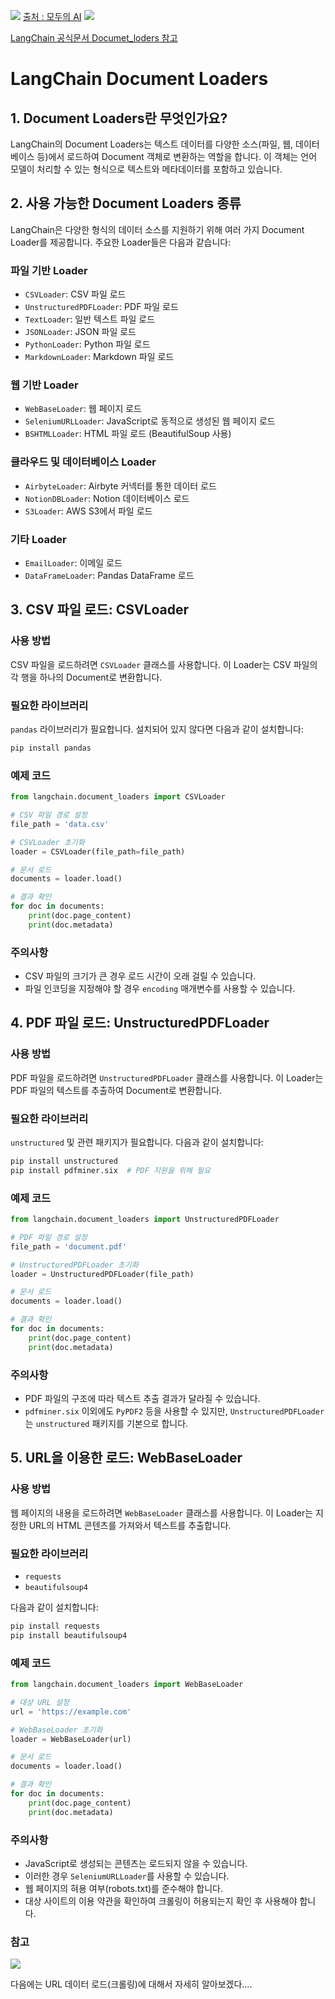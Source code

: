 ![](https://velog.velcdn.com/images/gyu_p/post/71df3e8f-d4b2-48a5-9875-8f7811b0cd4e/image.png)
[출처 : 모두의 AI](https://www.youtube.com/watch?v=tIU2tw3PMUE&list=PLQIgLu3Wf-q_Ne8vv-ZXuJ4mztHJaQb_v&index=5)
![](https://velog.velcdn.com/images/gyu_p/post/509a6f78-4174-4c80-9de3-f22038ec72cb/image.png)

[LangChain 공식문서 Documet_loders 참고](https://python.langchain.com/api_reference/community/document_loaders.html)
# LangChain Document Loaders

## 1. Document Loaders란 무엇인가요?
LangChain의 Document Loaders는 텍스트 데이터를 다양한 소스(파일, 웹, 데이터베이스 등)에서 로드하여 Document 객체로 변환하는 역할을 합니다. 이 객체는 언어 모델이 처리할 수 있는 형식으로 텍스트와 메타데이터를 포함하고 있습니다.

## 2. 사용 가능한 Document Loaders 종류
LangChain은 다양한 형식의 데이터 소스를 지원하기 위해 여러 가지 Document Loader를 제공합니다. 주요한 Loader들은 다음과 같습니다:

### 파일 기반 Loader
- `CSVLoader`: CSV 파일 로드
- `UnstructuredPDFLoader`: PDF 파일 로드
- `TextLoader`: 일반 텍스트 파일 로드
- `JSONLoader`: JSON 파일 로드
- `PythonLoader`: Python 파일 로드
- `MarkdownLoader`: Markdown 파일 로드

### 웹 기반 Loader
- `WebBaseLoader`: 웹 페이지 로드
- `SeleniumURLLoader`: JavaScript로 동적으로 생성된 웹 페이지 로드
- `BSHTMLLoader`: HTML 파일 로드 (BeautifulSoup 사용)

### 클라우드 및 데이터베이스 Loader
- `AirbyteLoader`: Airbyte 커넥터를 통한 데이터 로드
- `NotionDBLoader`: Notion 데이터베이스 로드
- `S3Loader`: AWS S3에서 파일 로드

### 기타 Loader
- `EmailLoader`: 이메일 로드
- `DataFrameLoader`: Pandas DataFrame 로드

## 3. CSV 파일 로드: CSVLoader
### 사용 방법
CSV 파일을 로드하려면 `CSVLoader` 클래스를 사용합니다. 이 Loader는 CSV 파일의 각 행을 하나의 Document로 변환합니다.

### 필요한 라이브러리
`pandas` 라이브러리가 필요합니다. 설치되어 있지 않다면 다음과 같이 설치합니다:

```bash
pip install pandas
```

### 예제 코드

```python
from langchain.document_loaders import CSVLoader

# CSV 파일 경로 설정
file_path = 'data.csv'

# CSVLoader 초기화
loader = CSVLoader(file_path=file_path)

# 문서 로드
documents = loader.load()

# 결과 확인
for doc in documents:
    print(doc.page_content)
    print(doc.metadata)
```

### 주의사항
- CSV 파일의 크기가 큰 경우 로드 시간이 오래 걸릴 수 있습니다.
- 파일 인코딩을 지정해야 할 경우 `encoding` 매개변수를 사용할 수 있습니다.

## 4. PDF 파일 로드: UnstructuredPDFLoader
### 사용 방법
PDF 파일을 로드하려면 `UnstructuredPDFLoader` 클래스를 사용합니다. 이 Loader는 PDF 파일의 텍스트를 추출하여 Document로 변환합니다.

### 필요한 라이브러리
`unstructured` 및 관련 패키지가 필요합니다. 다음과 같이 설치합니다:

```bash
pip install unstructured
pip install pdfminer.six  # PDF 지원을 위해 필요
```

### 예제 코드

```python
from langchain.document_loaders import UnstructuredPDFLoader

# PDF 파일 경로 설정
file_path = 'document.pdf'

# UnstructuredPDFLoader 초기화
loader = UnstructuredPDFLoader(file_path)

# 문서 로드
documents = loader.load()

# 결과 확인
for doc in documents:
    print(doc.page_content)
    print(doc.metadata)
```

### 주의사항
- PDF 파일의 구조에 따라 텍스트 추출 결과가 달라질 수 있습니다.
- `pdfminer.six` 이외에도 `PyPDF2` 등을 사용할 수 있지만, `UnstructuredPDFLoader`는 `unstructured` 패키지를 기본으로 합니다.

## 5. URL을 이용한 로드: WebBaseLoader
### 사용 방법
웹 페이지의 내용을 로드하려면 `WebBaseLoader` 클래스를 사용합니다. 이 Loader는 지정한 URL의 HTML 콘텐츠를 가져와서 텍스트를 추출합니다.

### 필요한 라이브러리
- `requests`
- `beautifulsoup4`

다음과 같이 설치합니다:

```bash
pip install requests
pip install beautifulsoup4
```

### 예제 코드

```python
from langchain.document_loaders import WebBaseLoader

# 대상 URL 설정
url = 'https://example.com'

# WebBaseLoader 초기화
loader = WebBaseLoader(url)

# 문서 로드
documents = loader.load()

# 결과 확인
for doc in documents:
    print(doc.page_content)
    print(doc.metadata)
```

### 주의사항
- JavaScript로 생성되는 콘텐츠는 로드되지 않을 수 있습니다.
- 이러한 경우 `SeleniumURLLoader`를 사용할 수 있습니다.
- 웹 페이지의 혀용 여부(robots.txt)를 준수해야 합니다.
- 대상 사이트의 이용 약관을 확인하여 크롤링이 허용되는지 확인 후 사용해야 합니다.

### 참고 
![](https://velog.velcdn.com/images/gyu_p/post/85598a91-c521-470b-9989-980c5d8b7d3a/image.png)

다음에는 URL 데이터 로드(크롤링)에 대해서 자세히 알아보겠다....